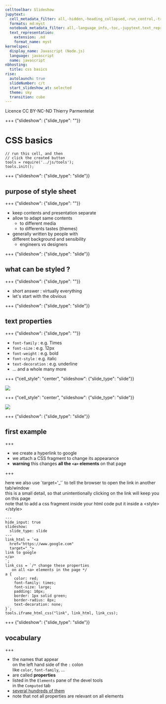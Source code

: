 ```yaml
---
celltoolbar: Slideshow
jupytext:
  cell_metadata_filter: all,-hidden,-heading_collapsed,-run_control,-trusted
  formats: md:myst
  notebook_metadata_filter: all,-language_info,-toc,-jupytext.text_representation.jupytext_version,-jupytext.text_representation.format_version
  text_representation:
    extension: .md
    format_name: myst
kernelspec:
  display_name: Javascript (Node.js)
  language: javascript
  name: javascript
nbhosting:
  title: css basics
rise:
  autolaunch: true
  slideNumber: c/t
  start_slideshow_at: selected
  theme: sky
  transition: cube
---
```


<div class="licence">
<span>Licence CC BY-NC-ND</span>
<span>Thierry Parmentelat</span>
</div>

+++ {"slideshow": {"slide_type": ""}}

# CSS basics

```{code-cell}
// run this cell, and then 
// click the created button
tools = require('../js/tools');
tools.init();
```

+++ {"slideshow": {"slide_type": "slide"}}

## purpose of style sheet

+++ {"slideshow": {"slide_type": ""}}

* keep contents and presentation separate
* allow to adapt same contents 
  * to different media
  * to differents tastes (themes)
* generally written by people with  
  different background and sensibility
  * engineers *vs* designers

+++ {"slideshow": {"slide_type": "slide"}}

## what can be styled ?

+++ {"slideshow": {"slide_type": ""}}

* short answer : virtually everything
* let's start with the obvious

+++ {"slideshow": {"slide_type": "slide"}}

## text properties

+++ {"slideshow": {"slide_type": ""}}

* `font-family` : e.g. Times
* `font-size` : e.g. 12px
* `font-weight` : e.g. bold
* `font-style` : e.g. italic
* `text-decoration` : e.g. underline
* … and a whole many more

+++ {"cell_style": "center", "slideshow": {"slide_type": "slide"}}

![](../media/list-properties-all.png)

+++ {"cell_style": "center", "slideshow": {"slide_type": "slide"}}

![](../media/list-properties-filtered.png)

+++ {"slideshow": {"slide_type": "slide"}}

## first example

+++

* we create a hyperlink to google
* we attach a CSS fragment to change its appearance
* **warning** this changes **all the `<a>` elements** on that page

+++

<p class="rise-footnote"> here we also use `target='_'`
to tell the browser to open the link in another tab/window<br>
    this is a small detail, so that unintentionally clicking on the link will keep you on this page<br>
    note that to add a css fragment inside your html code put it inside a &lt;style&gt;&lt;/style&gt;
</p>

```{code-cell}
---
hide_input: true
slideshow:
  slide_type: slide
---
link_html = `<a 
  href="https://www.google.com" 
  target="_">
link to google
</a>
`;
link_css = `/* change these properties
   on all <a> elements in the page */
a {
    color: red;
    font-family: times;
    font-size: large;
    padding: 10px;
    border: 1px solid green;
    border-radius: 8px;
    text-decoration: none;
}`;
tools.iframe_html_css("link", link_html, link_css);
```

+++ {"slideshow": {"slide_type": "slide"}}

## vocabulary

+++

* the names that appear  
  on the left hand side of the `:` colon   
  like `color`, `font-family`, …
* are called **properties** 
* listed in the `Elements` pane of the devel tools  
  in the `Computed` tab
* [several hundreds of them](https://css-tricks.com/how-many-css-properties-are-there/)
* note that not all properties are relevant on all elements
